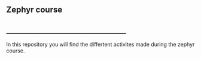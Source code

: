 ## Zephyr course 
## ________________________________

In this repository you will find the differtent activites made during the zephyr course.

